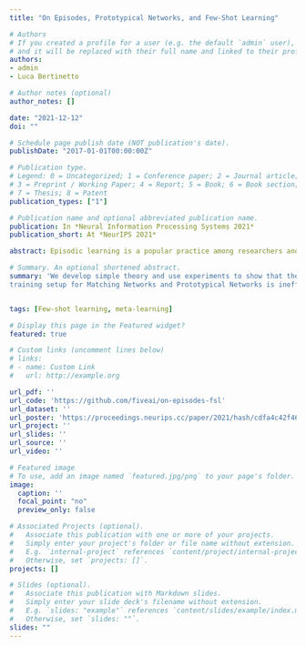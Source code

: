 ```yaml
---
title: "On Episodes, Prototypical Networks, and Few-Shot Learning"

# Authors
# If you created a profile for a user (e.g. the default `admin` user), write the username (folder name) here
# and it will be replaced with their full name and linked to their profile.
authors:
- admin
- Luca Bertinetto

# Author notes (optional)
author_notes: []

date: "2021-12-12"
doi: ""

# Schedule page publish date (NOT publication's date).
publishDate: "2017-01-01T00:00:00Z"

# Publication type.
# Legend: 0 = Uncategorized; 1 = Conference paper; 2 = Journal article;
# 3 = Preprint / Working Paper; 4 = Report; 5 = Book; 6 = Book section;
# 7 = Thesis; 8 = Patent
publication_types: ["1"]

# Publication name and optional abbreviated publication name.
publication: In *Neural Information Processing Systems 2021*
publication_short: At *NeurIPS 2021*

abstract: Episodic learning is a popular practice among researchers and practitioners interested in few-shot learning. It consists of organising training in a series of learning problems (or episodes), each divided into a small training and validation subset to mimic the circumstances encountered during evaluation. But is this always necessary?In this paper, we investigate the usefulness of episodic learning in methods which use nonparametric approaches, such as nearest neighbours, at the level of the episode. For these methods, we not only show how the constraints imposed by episodic learning are not necessary, but that they in fact lead to a data-inefficient way of exploiting training batches.We conduct a wide range of ablative experiments with Matching and Prototypical Networks, two of the most popular methods that use nonparametric approaches at the level of the episode. Their "non-episodic" counterparts are considerably simpler, and significantly improve their performance in multiple few-shot classification datasets.

# Summary. An optional shortened abstract.
summary: 'We develop simple theory and use experiments to show that the episodic
training setup for Matching Networks and Prototypical Networks is inefficient.'


tags: [Few-shot learning, meta-learning]

# Display this page in the Featured widget?
featured: true

# Custom links (uncomment lines below)
# links:
# - name: Custom Link
#   url: http://example.org

url_pdf: ''
url_code: 'https://github.com/fiveai/on-episodes-fsl'
url_dataset: ''
url_poster: 'https://proceedings.neurips.cc/paper/2021/hash/cdfa4c42f465a5a66871587c69fcfa34-Abstract.html'
url_project: ''
url_slides: ''
url_source: ''
url_video: ''

# Featured image
# To use, add an image named `featured.jpg/png` to your page's folder.
image:
  caption: ''
  focal_point: "no"
  preview_only: false

# Associated Projects (optional).
#   Associate this publication with one or more of your projects.
#   Simply enter your project's folder or file name without extension.
#   E.g. `internal-project` references `content/project/internal-project/index.md`.
#   Otherwise, set `projects: []`.
projects: []

# Slides (optional).
#   Associate this publication with Markdown slides.
#   Simply enter your slide deck's filename without extension.
#   E.g. `slides: "example"` references `content/slides/example/index.md`.
#   Otherwise, set `slides: ""`.
slides: ""
---
```

